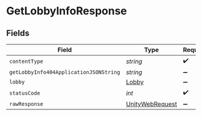 # GetLobbyInfoResponse


## Fields

| Field                                                                                                            | Type                                                                                                             | Required                                                                                                         | Description                                                                                                      |
| ---------------------------------------------------------------------------------------------------------------- | ---------------------------------------------------------------------------------------------------------------- | ---------------------------------------------------------------------------------------------------------------- | ---------------------------------------------------------------------------------------------------------------- |
| `contentType`                                                                                                    | *string*                                                                                                         | :heavy_check_mark:                                                                                               | N/A                                                                                                              |
| `getLobbyInfo404ApplicationJSONString`                                                                           | *string*                                                                                                         | :heavy_minus_sign:                                                                                               | N/A                                                                                                              |
| `lobby`                                                                                                          | [Lobby](../../Models/Shared/Lobby.md)                                                                            | :heavy_minus_sign:                                                                                               | Ok                                                                                                               |
| `statusCode`                                                                                                     | *int*                                                                                                            | :heavy_check_mark:                                                                                               | N/A                                                                                                              |
| `rawResponse`                                                                                                    | [UnityWebRequest](https://docs.unity3d.com/2021.3/Documentation/ScriptReference/Networking.UnityWebRequest.html) | :heavy_minus_sign:                                                                                               | N/A                                                                                                              |